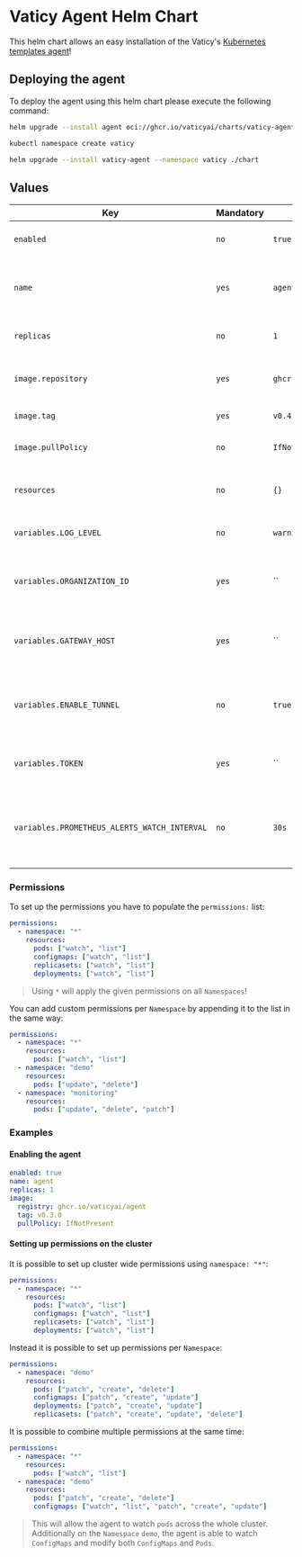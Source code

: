 # Vaticy Agent Helm Chart

This helm chart allows an easy installation of the Vaticy's [Kubernetes templates agent](/README.md)!

## Deploying the agent

To deploy the agent using this helm chart please execute the following command:

```bash
helm upgrade --install agent oci://ghcr.io/vaticyai/charts/vaticy-agent --version 0.1.0 -n vaticy --set variables.ORGANIZATION_ID="lpaJKhHmdyzKCNaf" --set variables.TOKEN="E0TkUwhV+N...."
```

```bash
kubectl namespace create vaticy

helm upgrade --install vaticy-agent --namespace vaticy ./chart
```

## Values

| Key | Mandatory | Default Value | Description |
| --- | --- | --- | --- |
| `enabled` | `no` | `true` | Should the agent be installed |
| `name` | `yes` | `agent` | Prefix to use while naming different templates |
| `replicas` | `no` | `1` | How many replicas to install |
| `image.repository` | `yes` | `ghcr.io/vaticyai/agent` | The repository to pull the image from |
| `image.tag` | `yes` | `v0.4.0` | The images tag to pull |
| `image.pullPolicy` | `no` | `IfNotPresent` | Image policy for the agent |
| `resources` | `no` | `{}` | The resources to run the agent with |
| `variables.LOG_LEVEL` | `no` | `warning` | Log level to run the agent with |
| `variables.ORGANIZATION_ID` | `yes` | `` | Organization ID received from the Vaticy platform |
| `variables.GATEWAY_HOST` | `yes` | `` | Where to send the gathered Kubernetes templates |
| `variables.ENABLE_TUNNEL` | `no` | `true` | Should the agent create a secured tunnel with the `API Gateway` |
| `variables.TOKEN` | `yes` | `` | This token is used to authenticate the agent |
| `variables.PROMETHEUS_ALERTS_WATCH_INTERVAL` | `no` | `30s` | How often to update the Vaticy platform about `Prometheus` alerts |

### Permissions

To set up the permissions you have to populate the `permissions:` list:

```yaml
permissions:
  - namespace: "*"
    resources:
      pods: ["watch", "list"]
      configmaps: ["watch", "list"]
      replicasets: ["watch", "list"]
      deployments: ["watch", "list"]
```

> Using `*` will apply the given permissions on all `Namespaces`!

You can add custom permissions per `Namespace` by appending it to the list in the same way:

```yaml
permissions:
  - namespace: "*"
    resources:
      pods: ["watch", "list"]
  - namespace: "demo"
    resources:
      pods: ["update", "delete"]
  - namespace: "monitoring"
    resources:
      pods: ["update", "delete", "patch"]
```

### Examples

#### Enabling the agent

```yaml
enabled: true
name: agent
replicas: 1
image:
  registry: ghcr.io/vaticyai/agent
  tag: v0.3.0
  pullPolicy: IfNotPresent
```

#### Setting up permissions on the cluster

It is possible to set up cluster wide permissions using `namespace: "*"`:

```yaml
permissions:
  - namespace: "*"
    resources:
      pods: ["watch", "list"]
      configmaps: ["watch", "list"]
      replicasets: ["watch", "list"]
      deployments: ["watch", "list"]
```

Instead it is possible to set up permissions per `Namespace`:

```yaml
permissions:
  - namespace: "demo"
    resources:
      pods: ["patch", "create", "delete"]
      configmaps: ["patch", "create", "update"]
      deployments: ["patch", "create", "update"]
      replicasets: ["patch", "create", "update", "delete"]
```

It is possible to combine multiple permissions at the same time:

```yaml
permissions:
  - namespace: "*"
    resources:
      pods: ["watch", "list"]
  - namespace: "demo"
    resources:
      pods: ["patch", "create", "delete"]
      configmaps: ["watch", "list", "patch", "create", "update"]
```

> This will allow the agent to watch `pods` across the whole cluster.
> Additionally on the `Namespace` `demo`, the agent is able to watch `ConfigMaps` and modify both `ConfigMaps` and `Pods`.
